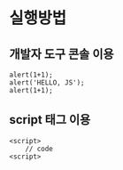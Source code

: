 # 실행방법
## 개발자 도구 콘솔 이용

```
alert(1+1);
alert('HELLO, JS');
alert(1+1);
```

## script 태그 이용
```
<script>
    // code
<script>
```
